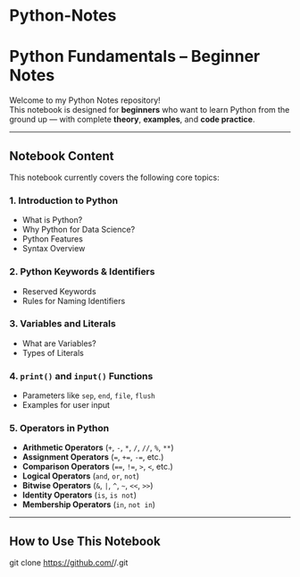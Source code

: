 # Python-Notes
# Python Fundamentals – Beginner Notes

Welcome to my Python Notes repository!   
This notebook is designed for **beginners** who want to learn Python from the ground up — with complete **theory**, **examples**, and **code practice**.

---

## Notebook Content

This notebook currently covers the following core topics:

### 1. Introduction to Python
- What is Python?
- Why Python for Data Science?
- Python Features
- Syntax Overview

### 2. Python Keywords & Identifiers
- Reserved Keywords
- Rules for Naming Identifiers

### 3. Variables and Literals
- What are Variables?
- Types of Literals

### 4. `print()` and `input()` Functions
- Parameters like `sep`, `end`, `file`, `flush`
- Examples for user input

### 5. Operators in Python
- **Arithmetic Operators** (`+`, `-`, `*`, `/`, `//`, `%`, `**`)
- **Assignment Operators** (`=`, `+=`, `-=`, etc.)
- **Comparison Operators** (`==`, `!=`, `>`, `<`, etc.)
- **Logical Operators** (`and`, `or`, `not`)
- **Bitwise Operators** (`&`, `|`, `^`, `~`, `<<`, `>>`)
- **Identity Operators** (`is`, `is not`)
- **Membership Operators** (`in`, `not in`)

---

##  How to Use This Notebook


   git clone https://github.com/<vaishnavisonar14>/<Python-Notes>.git
